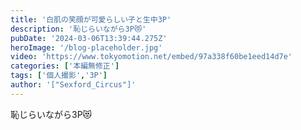 ```yaml
---
title: '白肌の笑顔が可愛らしい子と生中3P'
description: '恥じらいながら3P😻'
pubDate: '2024-03-06T13:39:44.275Z'
heroImage: '/blog-placeholder.jpg'
video: 'https://www.tokyomotion.net/embed/97a338f60be1eed14d7e'
categories: ['本編無修正']
tags: ['個人撮影','3P']
author: '["Sexford_Circus"]'
---
```


恥じらいながら3P😻




